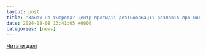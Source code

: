 ```yaml
---
layout: post
title: "Замах на Умєрова? Центр протидії дезінформації розповів про новий фейк - Главком"
date: 2024-08-08 13:41:05 +0000
categories: [news]
---
```


[Читати далі](https://glavcom.ua/country/politics/tsentr-protidiji-dezinformatsijipovidomlennja-pro-zamakh-na-umjerova-je-fejkom-tspd-1014257.html)
